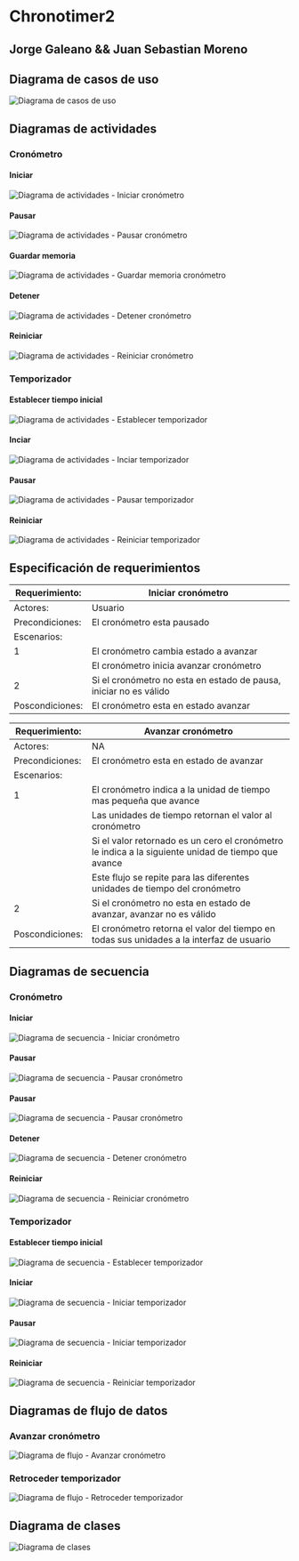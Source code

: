 # Chronotimer2
## Jorge Galeano && Juan Sebastian Moreno
## Diagrama de casos de uso
![Diagrama de casos de uso](01casosUso.png)

## Diagramas de actividades
### Cronómetro
#### Iniciar
![Diagrama de actividades - Iniciar cronómetro](02actividadIniciarChrono.png)
#### Pausar 
![Diagrama de actividades - Pausar cronómetro](03actividadPausarChrono.png)
#### Guardar memoria 
![Diagrama de actividades - Guardar memoria cronómetro](04actividadGuardarMemoriaChrono.png)
#### Detener 
![Diagrama de actividades - Detener cronómetro](05actividadDetenerChrono.png)
#### Reiniciar 
![Diagrama de actividades - Reiniciar cronómetro](06actividadReiniciarChrono.png)

### Temporizador
#### Establecer tiempo inicial
![Diagrama de actividades - Establecer temporizador](07actividadEstablecerTempo.png)
#### Inciar 
![Diagrama de actividades - Inciar temporizador](08actividadIniciarTempo.png)
#### Pausar 
![Diagrama de actividades - Pausar temporizador](09actividadPausarTempo.png)
#### Reiniciar 
![Diagrama de actividades - Reiniciar temporizador](10actividadReiniciarTempo.png)


## Especificación de requerimientos
| Requerimiento:                          | Iniciar cronómetro                                                |
| --------------------------------------- | ----------------------------------------------------------------- |
| Actores:                                | Usuario                                                           |
| Precondiciones:                         | El cronómetro esta pausado                                        |
| Escenarios:                             |                                                                   |
| 1                                       | El cronómetro cambia estado a avanzar                             |
|                                         | El cronómetro inicia avanzar cronómetro
| 2                                       | Si el cronómetro no esta en estado de pausa, iniciar no es válido |
| Poscondiciones:                         | El cronómetro esta en estado avanzar                              |


| Requerimiento:  | Avanzar cronómetro                                                                                  |
|-----------------|-----------------------------------------------------------------------------------------------------|
| Actores:        | NA                                                                                                  |
| Precondiciones: | El cronómetro esta en estado de avanzar                                                             |
| Escenarios:     |                                                                                                     |
| 1               | El cronómetro indica a la unidad de tiempo mas pequeña que avance                                   |
|                 | Las unidades de tiempo retornan el valor al cronómetro                                              |
|                 | Si el valor retornado es un cero el cronómetro le indica a la siguiente unidad de tiempo que avance |
|                 | Este flujo se repite para las diferentes unidades de tiempo del cronómetro                          |
| 2               | Si el cronómetro no esta en estado de avanzar, avanzar no es válido                                 |
| Poscondiciones: | El cronómetro retorna el valor del tiempo en todas sus unidades a la interfaz de usuario            |








## Diagramas de secuencia
### Cronómetro
#### Iniciar
![Diagrama de secuencia - Iniciar cronómetro](11secuenciaIniciarChrono.png)
#### Pausar 
![Diagrama de secuencia - Pausar cronómetro](12secuenciaPausarChrono.png)
#### Pausar 
![Diagrama de secuencia - Pausar cronómetro](13secuenciaGuardarMemoriaChrono.png)
#### Detener 
![Diagrama de secuencia - Detener cronómetro](14secuenciaDetenerChrono.png)
#### Reiniciar 
![Diagrama de secuencia - Reiniciar cronómetro](15secuenciaReiniciarChrono.png)

### Temporizador
#### Establecer tiempo inicial 
![Diagrama de secuencia - Establecer temporizador](16secuenciaEstablecerTempo.png)
#### Iniciar 
![Diagrama de secuencia - Iniciar temporizador](17secuenciaIniciarTempo.png)
#### Pausar 
![Diagrama de secuencia - Iniciar temporizador](18secuenciaPausarTempo.png)
#### Reiniciar 
![Diagrama de secuencia - Reiniciar temporizador](19secuenciaReiniciarTempo.png)

## Diagramas de flujo de datos
### Avanzar cronómetro
![Diagrama de flujo - Avanzar cronómetro](AvanzarChrono.png)
### Retroceder temporizador
![Diagrama de flujo - Retroceder temporizador](RetrocederTemporizador.png)

## Diagrama de clases
![Diagrama de clases](clases.png)
